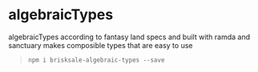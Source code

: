 # algebraicTypes
algebraicTypes according to fantasy land specs and built with ramda and sanctuary
makes composible types that are easy to use

> `npm i brisksale-algebraic-types --save`